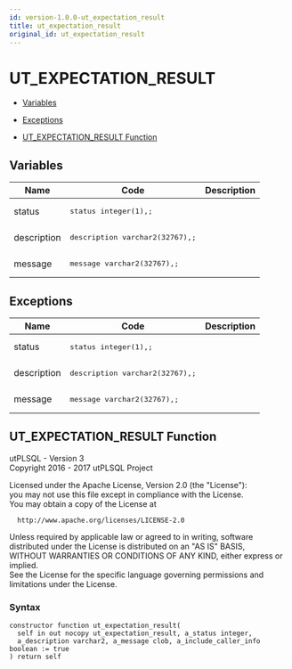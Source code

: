 ```yaml
---
id: version-1.0.0-ut_expectation_result
title: ut_expectation_result
original_id: ut_expectation_result
---
```


# UT_EXPECTATION_RESULT




- [Variables](#variables)

- [Exceptions](#exceptions)

- [UT_EXPECTATION_RESULT Function](#ut_expectation_result)



## Variables<a name="variables"></a>

Name | Code | Description
--- | --- | ---
status | <pre>status          integer(1),;</pre> | 
description | <pre>description     varchar2(32767),;</pre> | 
message | <pre>message         varchar2(32767),;</pre> | 



## Exceptions<a name="exceptions"></a>

Name | Code | Description
--- | --- | ---
status | <pre>status          integer(1),;</pre> | 
description | <pre>description     varchar2(32767),;</pre> | 
message | <pre>message         varchar2(32767),;</pre> | 




 
## UT_EXPECTATION_RESULT Function<a name="ut_expectation_result"></a>


<p>
<p>utPLSQL - Version 3<br />  Copyright 2016 - 2017 utPLSQL Project</p><p>  Licensed under the Apache License, Version 2.0 (the &quot;License&quot;):<br />  you may not use this file except in compliance with the License.<br />  You may obtain a copy of the License at</p><pre><code>  http://www.apache.org/licenses/LICENSE-2.0</code></pre><p>  Unless required by applicable law or agreed to in writing, software<br />  distributed under the License is distributed on an &quot;AS IS&quot; BASIS,<br />  WITHOUT WARRANTIES OR CONDITIONS OF ANY KIND, either express or implied.<br />  See the License for the specific language governing permissions and<br />  limitations under the License.</p>
</p>

### Syntax
```plsql
constructor function ut_expectation_result(
  self in out nocopy ut_expectation_result, a_status integer, 
  a_description varchar2, a_message clob, a_include_caller_info boolean := true
) return self
```

 





 
